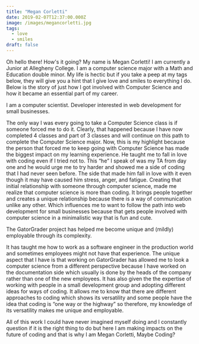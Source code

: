 ```yaml
---
title: "Megan Corletti"
date: 2019-02-07T12:37:00.000Z
image: /images/megancorletti.jpg
tags:
  - love
  - smiles
draft: false
---
```

Oh hello there! How's it going? My name is Megan Corletti! I am currently a Junior
at Allegheny College. I am a computer science major with a Math and Education
double minor. My life is hectic but if you take a peep at my tags below, they will
give you a hint that I give love and smiles to everything I do. Below is the story
of just how I got involved with Computer Science and how it became an essential
part of my career.
<!-- excerpt -->
I am a computer scientist.
Developer interested in web development for small businesses.

The only way I was every going to take a Computer Science class is if someone
forced me to do it. Clearly, that happened because I have now completed 4 classes
and part of 3 classes and will continue on this path to complete the Computer
Science major. Now, this is my highlight because the person that forced me to keep
going with Computer Science has made the biggest impact on my learning experience.
He taught me to fall in  love with coding even if I tried not to. This “he” I speak
of was my TA from day one and he would urge me to try harder and showed me a side
of coding that I had never seen before. The side that made him fall in love with
it even though it may have caused him stress, anger, and fatigue. Creating that
initial relationship with someone through computer science, made me realize that
computer science is more than coding. It brings people together and creates a unique
relationship because there is a way of communication unlike any other. Which influences
me to want to follow the path into web development for small businesses because
that gets people involved with computer science in a minimalistic way that is fun
and cute.

The GatorGrader project has helped me become unique and (mildly) employable
through its complexity.

It has taught me how to work as a software engineer in the production world and
sometimes employees might not have that experience. The unique aspect that I have
is that working on GatorGrader has allowed me to look a computer science from a
different perspective because I have worked on the documentation side which
usually is done by the heads of the company rather than one of the new employees.
It has also given the the expertise of working with people in a small development
group and adopting different ideas for ways of coding. It allows me to know that
there are different approaches to coding which shows its versatility and some
people have the idea that coding is “one way or the highway” so therefore, my
knowledge of its versatility makes me unique and employable.

All of this work I could have never imagined myself doing and I constantly question
if it is the right thing to do but here I am making impacts on the future of coding
and that is why I am Megan Corletti, Maybe Coding? 
